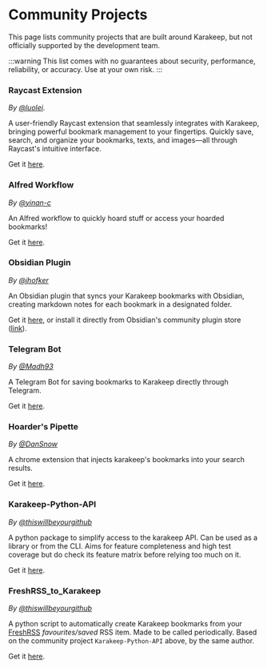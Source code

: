 # Community Projects

This page lists community projects that are built around Karakeep, but not officially supported by the development team.

:::warning
This list comes with no guarantees about security, performance, reliability, or accuracy. Use at your own risk.
:::

### Raycast Extension

_By [@luolei](https://github.com/foru17)._

A user-friendly Raycast extension that seamlessly integrates with Karakeep, bringing powerful bookmark management to your fingertips. Quickly save, search, and organize your bookmarks, texts, and images—all through Raycast's intuitive interface.

Get it [here](https://www.raycast.com/luolei/hoarder).

### Alfred Workflow

_By [@yinan-c](https://github.com/yinan-c)_

An Alfred workflow to quickly hoard stuff or access your hoarded bookmarks!

Get it [here](https://www.alfredforum.com/topic/22528-hoarder-workflow-for-self-hosted-bookmark-management/).

### Obsidian Plugin

_By [@jhofker](https://github.com/jhofker)_

An Obsidian plugin that syncs your Karakeep bookmarks with Obsidian, creating markdown notes for each bookmark in a designated folder.

Get it [here](https://github.com/jhofker/obsidian-hoarder/), or install it directly from Obsidian's community plugin store ([link](https://obsidian.md/plugins?id=hoarder-sync)).

### Telegram Bot

_By [@Madh93](https://github.com/Madh93)_

A Telegram Bot for saving bookmarks to Karakeep directly through Telegram.

Get it [here](https://github.com/Madh93/karakeepbot).

### Hoarder's Pipette

_By [@DanSnow](https://github.com/DanSnow)_

A chrome extension that injects karakeep's bookmarks into your search results.

Get it [here](https://dansnow.github.io/hoarder-pipette/guides/installation/).

### Karakeep-Python-API

_By [@thiswillbeyourgithub](https://github.com/thiswillbeyourgithub/)_

A python package to simplify access to the karakeep API. Can be used as a library or from the CLI. Aims for feature completeness and high test coverage but do check its feature matrix before relying too much on it.

Get it [here](https://github.com/thiswillbeyourgithub/karakeep_python_api).

### FreshRSS_to_Karakeep

_By [@thiswillbeyourgithub](https://github.com/thiswillbeyourgithub/)_

A python script to automatically create Karakeep bookmarks from your [FreshRSS](https://github.com/FreshRSS/FreshRSS) *favourites/saved* RSS item. Made to be called periodically. Based on the community project `Karakeep-Python-API` above, by the same author.

Get it [here](https://github.com/thiswillbeyourgithub/freshrss_to_karakeep).
